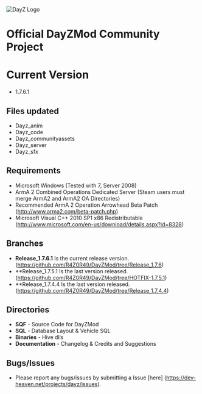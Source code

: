 ![DayZ Logo](http://i.imgur.com/V5FEm.png)

Official DayZMod Community Project
==================================

Current Version
==================================
 - 1.7.6.1
 
Files updated
------------
 - Dayz_anim
 - Dayz_code
 - Dayz_communityassets
 - Dayz_server
 - Dayz_sfx

Requirements
------------

 - Microsoft Windows (Tested with 7, Server 2008)
 - ArmA 2 Combined Operations Dedicated Server (Steam users must merge ArmA2 and ArmA2 OA Directories)
 - Recommended ArmA 2 Operation Arrowhead Beta Patch (http://www.arma2.com/beta-patch.php)
 - Microsoft Visual C++ 2010 SP1 x86 Redistributable (http://www.microsoft.com/en-us/download/details.aspx?id=8328)
 
Branches
--------

- **Release_1.7.6.1** Is the current release version. (https://github.com/R4Z0R49/DayZMod/tree/Release_1.7.6)
- **Release_1.7.5.1 Is the last version released. (https://github.com/R4Z0R49/DayZMod/tree/HOTFIX-1.7.5.1)
- **Release_1.7.4.4 Is the last version released. (https://github.com/R4Z0R49/DayZMod/tree/Release_1.7.4.4)

Directories
-----------

 - **SQF** - Source Code for DayZMod
 - **SQL** - Database Layout & Vehicle SQL
 - **Binaries** - Hive dlls
 - **Documentation** - Changelog & Credits and Suggestions

Bugs/Issues
-----------

- Please report any bugs/issues by submitting a Issue [here] (https://dev-heaven.net/projects/dayz/issues).
